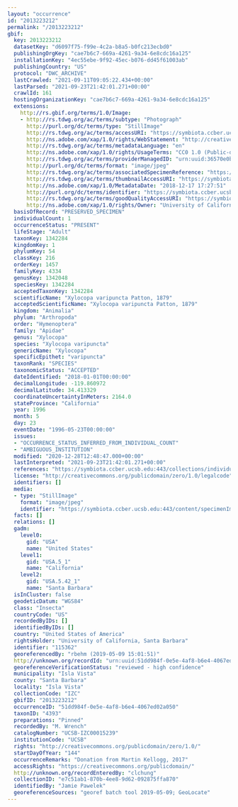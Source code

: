 ```yaml
---
layout: "occurrence"
id: "2013223212"
permalink: "/2013223212"
gbif:
  key: 2013223212
  datasetKey: "d6097f75-f99e-4c2a-b8a5-b0fc213ecbd0"
  publishingOrgKey: "cae7b6c7-669a-4261-9a34-6e8cdc16a125"
  installationKey: "4ec55ebe-9f92-45ec-b076-dd45f61003ab"
  publishingCountry: "US"
  protocol: "DWC_ARCHIVE"
  lastCrawled: "2021-09-11T09:05:22.434+00:00"
  lastParsed: "2021-09-23T21:42:01.271+00:00"
  crawlId: 161
  hostingOrganizationKey: "cae7b6c7-669a-4261-9a34-6e8cdc16a125"
  extensions:
    http://rs.gbif.org/terms/1.0/Image:
    - http://rs.tdwg.org/ac/terms/subtype: "Photograph"
      http://purl.org/dc/terms/type: "StillImage"
      http://rs.tdwg.org/ac/terms/accessURI: "https://symbiota.ccber.ucsb.edu:443/content/specimenImages/UCSB_IZC/UCSB-IZC00015/UCSB-IZC00015239_lg.jpg"
      http://ns.adobe.com/xap/1.0/rights/WebStatement: "http://creativecommons.org/publicdomain/zero/1.0/"
      http://rs.tdwg.org/ac/terms/metadataLanguage: "en"
      http://ns.adobe.com/xap/1.0/rights/UsageTerms: "CC0 1.0 (Public-domain)"
      http://rs.tdwg.org/ac/terms/providerManagedID: "urn:uuid:36570e0b-e320-456d-8522-385e38209dfc"
      http://purl.org/dc/terms/format: "image/jpeg"
      http://rs.tdwg.org/ac/terms/associatedSpecimenReference: "https://symbiota.ccber.ucsb.edu:443/collections/individual/index.php?occid=115362"
      http://rs.tdwg.org/ac/terms/thumbnailAccessURI: "https://symbiota.ccber.ucsb.edu:443/content/specimenImages/UCSB_IZC/UCSB-IZC00015/UCSB-IZC00015239_tn.jpg"
      http://ns.adobe.com/xap/1.0/MetadataDate: "2018-12-17 17:27:51"
      http://purl.org/dc/terms/identifier: "https://symbiota.ccber.ucsb.edu:443/content/specimenImages/UCSB_IZC/UCSB-IZC00015/UCSB-IZC00015239_lg.jpg"
      http://rs.tdwg.org/ac/terms/goodQualityAccessURI: "https://symbiota.ccber.ucsb.edu:443/content/specimenImages/UCSB_IZC/UCSB-IZC00015/UCSB-IZC00015239.jpg"
      http://ns.adobe.com/xap/1.0/rights/Owner: "University of California, Santa Barbara"
  basisOfRecord: "PRESERVED_SPECIMEN"
  individualCount: 1
  occurrenceStatus: "PRESENT"
  lifeStage: "Adult"
  taxonKey: 1342284
  kingdomKey: 1
  phylumKey: 54
  classKey: 216
  orderKey: 1457
  familyKey: 4334
  genusKey: 1342048
  speciesKey: 1342284
  acceptedTaxonKey: 1342284
  scientificName: "Xylocopa varipuncta Patton, 1879"
  acceptedScientificName: "Xylocopa varipuncta Patton, 1879"
  kingdom: "Animalia"
  phylum: "Arthropoda"
  order: "Hymenoptera"
  family: "Apidae"
  genus: "Xylocopa"
  species: "Xylocopa varipuncta"
  genericName: "Xylocopa"
  specificEpithet: "varipuncta"
  taxonRank: "SPECIES"
  taxonomicStatus: "ACCEPTED"
  dateIdentified: "2018-01-01T00:00:00"
  decimalLongitude: -119.860972
  decimalLatitude: 34.413329
  coordinateUncertaintyInMeters: 2164.0
  stateProvince: "California"
  year: 1996
  month: 5
  day: 23
  eventDate: "1996-05-23T00:00:00"
  issues:
  - "OCCURRENCE_STATUS_INFERRED_FROM_INDIVIDUAL_COUNT"
  - "AMBIGUOUS_INSTITUTION"
  modified: "2020-12-28T12:48:47.000+00:00"
  lastInterpreted: "2021-09-23T21:42:01.271+00:00"
  references: "https://symbiota.ccber.ucsb.edu:443/collections/individual/index.php?occid=115362"
  license: "http://creativecommons.org/publicdomain/zero/1.0/legalcode"
  identifiers: []
  media:
  - type: "StillImage"
    format: "image/jpeg"
    identifier: "https://symbiota.ccber.ucsb.edu:443/content/specimenImages/UCSB_IZC/UCSB-IZC00015/UCSB-IZC00015239_lg.jpg"
  facts: []
  relations: []
  gadm:
    level0:
      gid: "USA"
      name: "United States"
    level1:
      gid: "USA.5_1"
      name: "California"
    level2:
      gid: "USA.5.42_1"
      name: "Santa Barbara"
  isInCluster: false
  geodeticDatum: "WGS84"
  class: "Insecta"
  countryCode: "US"
  recordedByIDs: []
  identifiedByIDs: []
  country: "United States of America"
  rightsHolder: "University of California, Santa Barbara"
  identifier: "115362"
  georeferencedBy: "rbehm (2019-05-09 15:01:51)"
  http://unknown.org/recordId: "urn:uuid:51dd984f-0e5e-4af8-b6e4-4067ed02a050"
  georeferenceVerificationStatus: "reviewed - high confidence"
  municipality: "Isla Vista"
  county: "Santa Barbara"
  locality: "Isla Vista"
  collectionCode: "IZC"
  gbifID: "2013223212"
  occurrenceID: "51dd984f-0e5e-4af8-b6e4-4067ed02a050"
  taxonID: "4393"
  preparations: "Pinned"
  recordedBy: "M. Wrench"
  catalogNumber: "UCSB-IZC00015239"
  institutionCode: "UCSB"
  rights: "http://creativecommons.org/publicdomain/zero/1.0/"
  startDayOfYear: "144"
  occurrenceRemarks: "Donation from Martin Kellogg, 2017"
  accessRights: "https://creativecommons.org/publicdomain/"
  http://unknown.org/recordEnteredBy: "clchung"
  collectionID: "e7c51ab1-870b-4ee8-9d62-092875ffa870"
  identifiedBy: "Jamie Pawelek"
  georeferenceSources: "georef batch tool 2019-05-09; GeoLocate"
---
```

